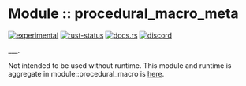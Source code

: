 <!-- {{# generate.module_header{} #}} -->

# Module :: procedural_macro_meta
[![experimental](https://raster.shields.io/static/v1?label=stability&message=experimental&color=orange&logoColor=eee)](https://github.com/emersion/stability-badges#experimental) [![rust-status](https://github.com/Wandalen/wTools/actions/workflows/ModuleFormerMetaPush.yml/badge.svg)](https://github.com/Wandalen/wTools/actions/workflows/ModuleFormerMetaPush.yml) [![docs.rs](https://img.shields.io/docsrs/procedural_macro_meta?color=e3e8f0&logo=docs.rs)](https://docs.rs/procedural_macro_meta) [![discord](https://img.shields.io/discord/872391416519737405?color=eee&logo=discord&logoColor=eee&label=ask)](https://discord.gg/m3YfbXpUUY)

___.

Not intended to be used without runtime. This module and runtime is aggregate in module::procedural_macro is [here](https://github.com/Wandalen/wTools/tree/master/module/rust/procedural_macro).
